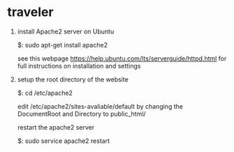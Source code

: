 # traveler

1. install Apache2 server on Ubuntu

	$: sudo apt-get install apache2

	see this webpage https://help.ubuntu.com/lts/serverguide/httpd.html for full instructions on installation and settings

2. setup the root directory of the website
	
	$: cd /etc/apache2
	
	edit /etc/apache2/sites-avaliable/default by changing the DocumentRoot and Directory to public_html/
	
	restart the apache2 server
	
	$: sudo service apache2 restart
	
